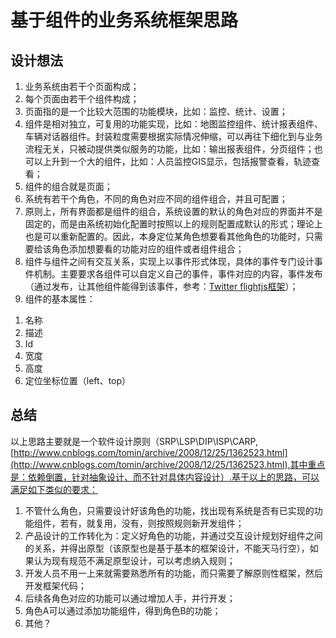 # 基于组件的业务系统框架思路
## 设计想法

1. 业务系统由若干个页面构成；
2. 每个页面由若干个组件构成；
3. 页面指的是一个比较大范围的功能模块，比如：监控、统计、设置；
4. 组件是相对独立，可复用的功能实现，比如：地图监控组件、统计报表组件、车辆对话器组件。封装粒度需要根据实际情况伸缩，可以再往下细化到与业务流程无关，只被动提供类似服务的功能，比如：输出报表组件，分页组件；也可以上升到一个大的组件，比如：人员监控GIS显示，包括报警查看，轨迹查看；
5. 组件的组合就是页面；
6. 系统有若干个角色，不同的角色对应不同的组件组合，并且可配置；
7. 原则上，所有界面都是组件的组合，系统设置的默认的角色对应的界面并不是固定的，而是由系统初始化配置时按照以上的规则配置成默认的形式；理论上也是可以重新配置的。因此，本身定位某角色想要看其他角色的功能时，只需要给该角色添加想要看的功能对应的组件或者组件组合；
8. 组件与组件之间有交互关系，实现上以事件形式体现，具体的事件专门设计事件机制。主要要求各组件可以自定义自己的事件，事件对应的内容，事件发布（通过发布，让其他组件能得到该事件，参考：[Twitter flightjs框架](http://flightjs.github.io/)）；
9. 组件的基本属性：

>
1. 名称
2. 描述
3. Id
4. 宽度
5. 高度
6. 定位坐标位置（left、top）
>

## 总结
以上思路主要就是一个软件设计原则（SRP\LSP\DIP\ISP\CARP, [http://www.cnblogs.com/tomin/archive/2008/12/25/1362523.html](http://www.cnblogs.com/tomin/archive/2008/12/25/1362523.html),其中重点是：依赖倒置，针对抽象设计、而不针对具体内容设计）.基于以上的思路，可以满足如下类似的要求：

1. 不管什么角色，只需要设计好该角色的功能，找出现有系统是否有已实现的功能组件，若有，就复用，没有，则按照规则新开发组件；
2.	产品设计的工作转化为：定义好角色的功能，并通过交互设计规划好组件之间的关系，并得出原型（该原型也是基于基本的框架设计，不能天马行空），如果认为现有规范不满足原型设计，可以考虑纳入规则；
3.	开发人员不用一上来就需要熟悉所有的功能，而只需要了解原则性框架，然后开发框架代码；
4.	后续各角色对应的功能可以通过增加人手，并行开发；
5.	角色A可以通过添加功能组件，得到角色B的功能；
6.	其他？

